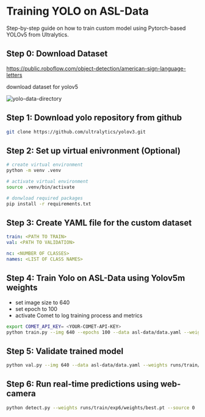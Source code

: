# Training YOLO on ASL-Data
Step-by-step guide on how to train custom model using Pytorch-based YOLOv5 from Ultralytics.

## Step 0: Download Dataset

https://public.roboflow.com/object-detection/american-sign-language-letters

download dataset for yolov5

![yolo-data-directory]('./imgs/yolo-data-dir.png')

## Step 1: Download yolo repository from github
```bash
git clone https://github.com/ultralytics/yolov3.git
```

## Step 2: Set up virtual enivronment (Optional)
```bash
# create virtual environment
python -m venv .venv

# activate virtual environment
source .venv/bin/activate

# donwload required packages
pip install -r requirements.txt
```

## Step 3: Create YAML file for the custom dataset
```yaml
train: <PATH TO TRAIN>
val: <PATH TO VALIDATION>

nc: <NUMBER OF CLASSES>
names: <LIST OF CLASS NAMES>
```

## Step 4: Train Yolo on ASL-Data using Yolov5m weights
- set image size to 640
- set epoch to 100
- activate Comet to log training process and metrics

```bash
export COMET_API_KEY= <YOUR-COMET-API-KEY>
python train.py --img 640 --epochs 100 --data asl-data/data.yaml --weights yolov5m.pt
```

## Step 5: Validate trained model
```bash
python val.py --img 640 --data asl-data/data.yaml --weights runs/train/exp6/weights/best.pt
```

## Step 6: Run real-time predictions using web-camera
```bash
python detect.py --weights runs/train/exp6/weights/best.pt --source 0  
```